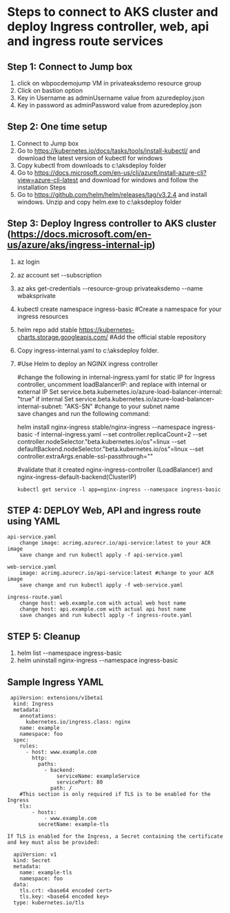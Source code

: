 # Steps to connect to AKS cluster and deploy Ingress controller, web, api and ingress route services

## Step 1: Connect to Jump box

1. click on wbpocdemojump VM in privateaksdemo resource group
2. Click on bastion option 
3. Key in Username as adminUsername value from azuredeploy.json
4. Key in password as adminPassword value from azuredeploy.json

## Step 2: One time setup

1. Connect to Jump box
2. Go to https://kubernetes.io/docs/tasks/tools/install-kubectl/ and download the latest version of kubectl for windows
3. Copy kubectl from downloads to c:\aksdeploy folder
4. Go to https://docs.microsoft.com/en-us/cli/azure/install-azure-cli?view=azure-cli-latest and download for windows and follow the installation Steps
5. Go to https://github.com/helm/helm/releases/tag/v3.2.4 and install windows. Unzip and copy helm.exe to c:\aksdeploy folder 


## Step 3: Deploy Ingress controller to AKS cluster (https://docs.microsoft.com/en-us/azure/aks/ingress-internal-ip)

1. az login
2. az account set --subscription
3. az aks get-credentials --resource-group privateaksdemo --name wbaksprivate
4. kubectl create namespace ingress-basic #Create a namespace for your ingress resources
5. helm repo add stable https://kubernetes-charts.storage.googleapis.com/ #Add the official stable repository
6. Copy ingress-internal.yaml to c:\aksdeploy folder. 
7. #Use Helm to deploy an NGINX ingress controller

   #change the following in internal-ingress.yaml
      for static IP for Ingress controller, uncomment loadBalancerIP: <IP Address> and replace with internal or external IP 
      Set service.beta.kubernetes.io/azure-load-balancer-internal: "true" if internal
      Set service.beta.kubernetes.io/azure-load-balancer-internal-subnet: "AKS-SN" #change to your subnet name  
      save changes and run the following command:

      helm install nginx-ingress stable/nginx-ingress --namespace ingress-basic -f internal-ingress.yaml --set controller.replicaCount=2 --set controller.nodeSelector."beta.kubernetes.io/os"=linux --set defaultBackend.nodeSelector."beta.kubernetes.io/os"=linux --set controller.extraArgs.enable-ssl-passthrough=""

    #validate that it created nginx-ingress-controller (LoadBalancer) and nginx-ingress-default-backend(ClusterIP) 

       kubectl get service -l app=nginx-ingress --namespace ingress-basic

## STEP 4: DEPLOY Web, API and ingress route using YAML

    api-service.yaml
        change image: acrimg.azurecr.io/api-service:latest to your ACR image   
        save change and run kubectl apply -f api-service.yaml

    web-service.yaml
        image: acrimg.azurecr.io/api-service:latest #change to your ACR image   
        save change and run kubectl apply -f web-service.yaml    

    ingress-route.yaml
        change host: web.example.com with actual web host name    
        change host: api.example.com with actual api host name
        save changes and run kubectl apply -f ingress-route.yaml 


## STEP 5: Cleanup

1. helm list --namespace ingress-basic
2. helm uninstall nginx-ingress --namespace ingress-basic


## Sample Ingress YAML

```
 apiVersion: extensions/v1beta1
  kind: Ingress
  metadata:
    annotations:
      kubernetes.io/ingress.class: nginx
    name: example
    namespace: foo
  spec:
    rules:
      - host: www.example.com
        http:
          paths:
            - backend:
                serviceName: exampleService
                servicePort: 80
              path: /
    #This section is only required if TLS is to be enabled for the Ingress
    tls:
        - hosts:
            - www.example.com
          secretName: example-tls

If TLS is enabled for the Ingress, a Secret containing the certificate and key must also be provided:

  apiVersion: v1
  kind: Secret
  metadata:
    name: example-tls
    namespace: foo
  data:
    tls.crt: <base64 encoded cert>
    tls.key: <base64 encoded key>
  type: kubernetes.io/tls
```
